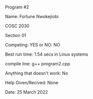 Program #2

Name: Fortune Nwokejiobi

COSC 2030

Section 01

Competing: YES or NO: NO

Best run time: 1.54 secs in Linux systems

compile line: g++ program2.cpp 

Anything that doesn't work: No

Help Given/Recived: None

Date: 25 March 2022
